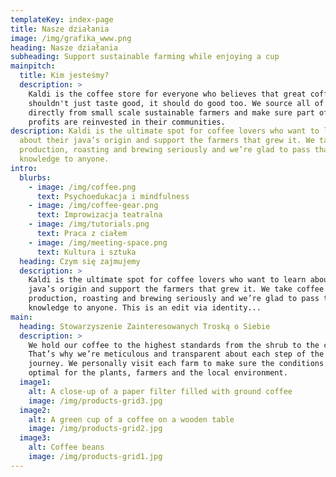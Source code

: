 ```yaml
---
templateKey: index-page
title: Nasze działania
image: /img/grafika_www.png
heading: Nasze działania
subheading: Support sustainable farming while enjoying a cup
mainpitch:
  title: Kim jesteśmy?
  description: >
    Kaldi is the coffee store for everyone who believes that great coffee
    shouldn't just taste good, it should do good too. We source all of our beans
    directly from small scale sustainable farmers and make sure part of the
    profits are reinvested in their communities.
description: Kaldi is the ultimate spot for coffee lovers who want to learn
  about their java’s origin and support the farmers that grew it. We take coffee
  production, roasting and brewing seriously and we’re glad to pass that
  knowledge to anyone.
intro:
  blurbs:
    - image: /img/coffee.png
      text: Psychoedukacja i mindfulness
    - image: /img/coffee-gear.png
      text: Improwizacja teatralna
    - image: /img/tutorials.png
      text: Praca z ciałem
    - image: /img/meeting-space.png
      text: Kultura i sztuka
  heading: Czym się zajmujemy
  description: >
    Kaldi is the ultimate spot for coffee lovers who want to learn about their
    java’s origin and support the farmers that grew it. We take coffee
    production, roasting and brewing seriously and we’re glad to pass that
    knowledge to anyone. This is an edit via identity...
main:
  heading: Stowarzyszenie Zainteresowanych Troską o Siebie
  description: >
    We hold our coffee to the highest standards from the shrub to the cup.
    That’s why we’re meticulous and transparent about each step of the coffee’s
    journey. We personally visit each farm to make sure the conditions are
    optimal for the plants, farmers and the local environment.
  image1:
    alt: A close-up of a paper filter filled with ground coffee
    image: /img/products-grid3.jpg
  image2:
    alt: A green cup of a coffee on a wooden table
    image: /img/products-grid2.jpg
  image3:
    alt: Coffee beans
    image: /img/products-grid1.jpg
---
```

